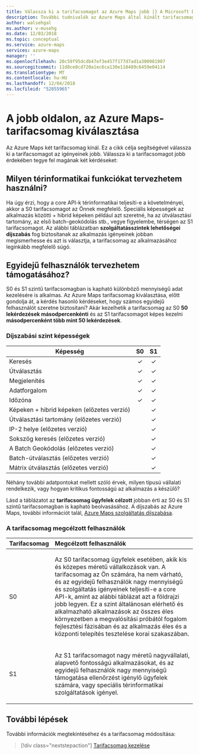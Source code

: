 ```yaml
---
title: Válassza ki a tarifacsomagot az Azure Maps jobb |} A Microsoft Docs
description: További tudnivalók az Azure Maps által kínált tarifacsomagok
author: walsehgal
ms.author: v-musehg
ms.date: 12/03/2018
ms.topic: conceptual
ms.service: azure-maps
services: azure-maps
manager: ''
ms.openlocfilehash: 20c59f95dcdb47ef3e457f177d7ad1a300981907
ms.sourcegitcommit: 11d8ce8cd720a1ec6ca130e118489c6459e04114
ms.translationtype: MT
ms.contentlocale: hu-HU
ms.lasthandoff: 12/04/2018
ms.locfileid: "52855965"
---
```

# <a name="choosing-the-right-pricing-tier-in-azure-maps"></a>A jobb oldalon, az Azure Maps-tarifacsomag kiválasztása

Az Azure Maps két tarifacsomag kínál. Ez a cikk célja segítségével válassza ki a tarifacsomagot az igényeinek jobb. Válassza ki a tarifacsomagot jobb érdekében tegye fel magának két kérdéseket:

## <a name="what-geospatial-capabilities-do-i-plan-to-use"></a>Milyen térinformatikai funkciókat tervezhetem használni?
Ha úgy érzi, hogy a core API-k térinformatikai teljesíti-e a követelményei, akkor a S0 tarifacsomagot az Önnek megfelelő. Speciális képességek az alkalmazás közötti + hibrid képeken például azt szeretné, ha az útválasztási tartomány, az első batch-geokódolás stb., vegye figyelembe, térségen az S1 tarifacsomagot. Az alábbi táblázatban **szolgáltatásszintek lehetőségei díjszabás** fog biztosítanak az alkalmazás igényeinek jobban megismerhesse és azt is választja, a tarifacsomag az alkalmazásához leginkább megfelelő súgó.

## <a name="how-many-concurrent-users-do-i-plan-to-support"></a>Egyidejű felhasználók tervezhetem támogatásához? 
S0 és S1 szintű tarifacsomagban is kapható különböző mennyiségű adat kezelésére is alkalmas. Az Azure Maps tarifacsomag kiválasztása, előtt gondolja át, a kérdés hasonló kérdéseket, hogy számos egyidejű felhasználót szeretne biztosítani? Akár kezelhetik a tarifacsomag az S0 **50 lekérdezések másodpercenkénti** és az S1 tarifacsomagot képes kezelni **másodpercenként több mint 50 lekérdezések**.

### <a name="pricing-tier-capabilities"></a>Díjszabási szint képességek

| Képesség                              |        S0           |  S1      |
|-----------------------------------------|:-------------------:|:--------:|
| Keresés                                  |        ✓           |     ✓    |
| Útválasztás                                 |        ✓           |     ✓    |
| Megjelenítés                                  |        ✓           |     ✓    |
| Adatforgalom                                 |        ✓           |     ✓    |
| Időzóna                              |        ✓           |     ✓    |
| Képeken + hibrid képeken (előzetes verzió)      |                    |     ✓    |
| Útválasztási tartomány (előzetes verzió)                   |                    |     ✓    |
| IP-2 helye (előzetes verzió)                 |                    |     ✓    |
| Sokszög keresés (előzetes verzió)          |                    |     ✓    |
| A Batch Geokódolás (előzetes verzió)               |                    |     ✓    |
| Batch-útválasztás (előzetes verzió)                 |                    |     ✓    |
| Mátrix útválasztás (előzetes verzió)                |                    |     ✓    |


Néhány további adatpontokat mellett szóló érvek, milyen típusú vállalati rendelkezik, vagy hogyan kritikus fontosságú az alkalmazás a készülő?

Lásd a táblázatot az **tarifacsomag ügyfelek célzott** jobban érti az S0 és S1 szintű tarifacsomagban is kapható beolvasásához. A díjszabás az Azure Maps, további információt talál, [Azure Maps szolgáltatás díjszabása](https://azure.microsoft.com/pricing/details/azure-maps/). 

### <a name="pricing-tier-targeted-customers"></a>A tarifacsomag megcélzott felhasználók

| Tarifacsomag  |        Megcélzott felhasználók                                                                |
|---------------|:-----------------------------------------------------------------------------------------|
| S0            |    <p>Az S0 tarifacsomag ügyfelek esetében, akik kis és közepes méretű vállalkozások van. A tarifacsomag az Ön számára, ha nem várható, és az egyidejű felhasználók nagy mennyiségű és szolgáltatás igényeinek teljesíti-e a core API-k, amint az alábbi táblázat azt a földrajzi jobb legyen. Ez a szint általánosan elérhető és alkalmazható alkalmazások az összes éles környezetben a megvalósítási próbától fogalom fejlesztési fázisában és az alkalmazás éles és a központi telepítés tesztelése korai szakaszában.<p>|
| S1            |    <p>Az S1 tarifacsomagot nagy méretű nagyvállalati, alapvető fontosságú alkalmazásokat, és az egyidejű felhasználók nagy mennyiségű támogatása ellenőrzést igénylő ügyfelek számára, vagy speciális térinformatikai szolgáltatások igényel.</p>|


## <a name="next-steps"></a>További lépések

További információk megtekintéséhez és a tarifacsomag módosítása:

> [!div class="nextstepaction"]
> [Tarifacsomag kezelése](how-to-manage-pricing-tier.md)